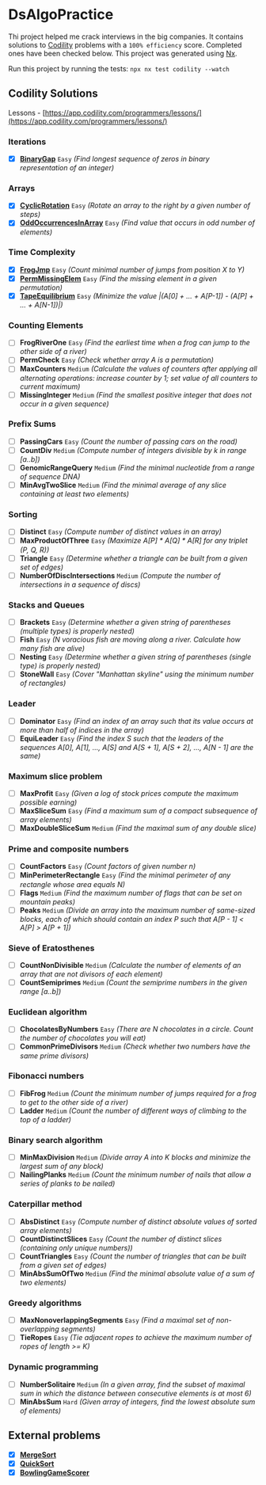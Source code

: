 # DsAlgoPractice

Thi project helped me crack interviews in the big companies. It contains solutions to [Codility](https://app.codility.com/programmers/lessons/) problems with a `100% efficiency` score. Completed ones have been checked below. This project was generated using [Nx](https://nx.dev).

Run this project by running the tests: `npx nx test codility --watch`

## Codility Solutions

Lessons - [https://app.codility.com/programmers/lessons/](https://app.codility.com/programmers/lessons/)

### Iterations

- [x] **[BinaryGap](packages/codility/src/lib/binary-gap/readme.md)** `Easy`
      _(Find longest sequence of zeros in binary representation of an integer)_

### Arrays

- [x] **[CyclicRotation](packages/codility/src/lib/cyclic-rotation/readme.md)** `Easy`
      _(Rotate an array to the right by a given number of steps)_
- [x] **[OddOccurrencesInArray](packages/codility/src/lib/odd-occurrences-in-array/readme.md)** `Easy`
      _(Find value that occurs in odd number of elements)_

### Time Complexity

- [x] **[FrogJmp](packages/codility/src/lib/frog-jump/readme.md)** `Easy`
      _(Count minimal number of jumps from position X to Y)_
- [x] **[PermMissingElem](packages/codility/src/lib/permutation-missing-element/readme.md)** `Easy`
      _(Find the missing element in a given permutation)_
- [x] **[TapeEquilibrium](packages/codility/src/lib/tape-equilibrium/readme.md)** `Easy`
      _(Minimize the value |(A[0] + ... + A[P-1]) - (A[P] + ... + A[N-1])|)_

### Counting Elements

- [ ] **FrogRiverOne** `Easy`
      _(Find the earliest time when a frog can jump to the other side of a river)_
- [ ] **PermCheck** `Easy`
      _(Check whether array A is a permutation)_
- [ ] **MaxCounters** `Medium`
      _(Calculate the values of counters after applying all alternating operations: increase counter by 1; set value of all counters to current maximum)_
- [ ] **MissingInteger** `Medium`
      _(Find the smallest positive integer that does not occur in a given sequence)_

### Prefix Sums

- [ ] **PassingCars** `Easy`
      _(Count the number of passing cars on the road)_
- [ ] **CountDiv** `Medium`
      _(Compute number of integers divisible by k in range [a..b])_
- [ ] **GenomicRangeQuery** `Medium`
      _(Find the minimal nucleotide from a range of sequence DNA)_
- [ ] **MinAvgTwoSlice** `Medium`
      _(Find the minimal average of any slice containing at least two elements)_

### Sorting

- [ ] **Distinct** `Easy`
      _(Compute number of distinct values in an array)_
- [ ] **MaxProductOfThree** `Easy`
      _(Maximize A[P] * A[Q] * A[R] for any triplet (P, Q, R))_
- [ ] **Triangle** `Easy`
      _(Determine whether a triangle can be built from a given set of edges)_
- [ ] **NumberOfDiscIntersections** `Medium`
      _(Compute the number of intersections in a sequence of discs)_

### Stacks and Queues

- [ ] **Brackets** `Easy`
      _(Determine whether a given string of parentheses (multiple types) is properly nested)_
- [ ] **Fish** `Easy`
      _(N voracious fish are moving along a river. Calculate how many fish are alive)_
- [ ] **Nesting** `Easy`
      _(Determine whether a given string of parentheses (single type) is properly nested)_
- [ ] **StoneWall** `Easy`
      _(Cover "Manhattan skyline" using the minimum number of rectangles)_

### Leader

- [ ] **Dominator** `Easy`
      _(Find an index of an array such that its value occurs at more than half of indices in the array)_
- [ ] **EquiLeader** `Easy`
      _(Find the index S such that the leaders of the sequences A[0], A[1], ..., A[S] and A[S + 1], A[S + 2], ..., A[N - 1] are the same)_

### Maximum slice problem

- [ ] **MaxProfit** `Easy`
      _(Given a log of stock prices compute the maximum possible earning)_
- [ ] **MaxSliceSum** `Easy`
      _(Find a maximum sum of a compact subsequence of array elements)_
- [ ] **MaxDoubleSliceSum** `Medium`
      _(Find the maximal sum of any double slice)_

### Prime and composite numbers

- [ ] **CountFactors** `Easy`
      _(Count factors of given number n)_
- [ ] **MinPerimeterRectangle** `Easy`
      _(Find the minimal perimeter of any rectangle whose area equals N)_
- [ ] **Flags** `Medium`
      _(Find the maximum number of flags that can be set on mountain peaks)_
- [ ] **Peaks** `Medium`
      _(Divide an array into the maximum number of same-sized blocks, each of which should contain an index P such that A[P - 1] < A[P] > A[P + 1])_

### Sieve of Eratosthenes

- [ ] **CountNonDivisible** `Medium`
      _(Calculate the number of elements of an array that are not divisors of each element)_
- [ ] **CountSemiprimes** `Medium`
      _(Count the semiprime numbers in the given range [a..b])_

### Euclidean algorithm

- [ ] **ChocolatesByNumbers** `Easy`
      _(There are N chocolates in a circle. Count the number of chocolates you will eat)_
- [ ] **CommonPrimeDivisors** `Medium`
      _(Check whether two numbers have the same prime divisors)_

### Fibonacci numbers

- [ ] **FibFrog** `Medium`
      _(Count the minimum number of jumps required for a frog to get to the other side of a river)_
- [ ] **Ladder** `Medium`
      _(Count the number of different ways of climbing to the top of a ladder)_

### Binary search algorithm

- [ ] **MinMaxDivision** `Medium`
      _(Divide array A into K blocks and minimize the largest sum of any block)_
- [ ] **NailingPlanks** `Medium`
      _(Count the minimum number of nails that allow a series of planks to be nailed)_

### Caterpillar method

- [ ] **AbsDistinct** `Easy`
      _(Compute number of distinct absolute values of sorted array elements)_
- [ ] **CountDistinctSlices** `Easy`
      _(Count the number of distinct slices (containing only unique numbers))_
- [ ] **CountTriangles** `Easy`
      _(Count the number of triangles that can be built from a given set of edges)_
- [ ] **MinAbsSumOfTwo** `Medium`
      _(Find the minimal absolute value of a sum of two elements)_

### Greedy algorithms

- [ ] **MaxNonoverlappingSegments** `Easy`
      _(Find a maximal set of non-overlapping segments)_
- [ ] **TieRopes** `Easy`
      _(Tie adjacent ropes to achieve the maximum number of ropes of length >= K)_

### Dynamic programming

- [ ] **NumberSolitaire** `Medium`
      _(In a given array, find the subset of maximal sum in which the distance between consecutive elements is at most 6)_
- [ ] **MinAbsSum** `Hard`
      _(Given array of integers, find the lowest absolute sum of elements)_

## External problems

- [x] **[MergeSort](packages/codility/src/lib/merge-sort/index.ts)**
- [x] **[QuickSort](packages/codility/src/lib/quick-sort/index.ts)**
- [x] **[BowlingGameScorer](packages/codility/src/lib/bowling-game-scorer/readme.md)**
